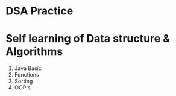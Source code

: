 # DSA Practice
# Self learning of Data structure & Algorithms 
1. Java Basic
2. Functions
3. Sorting
4. OOP's
